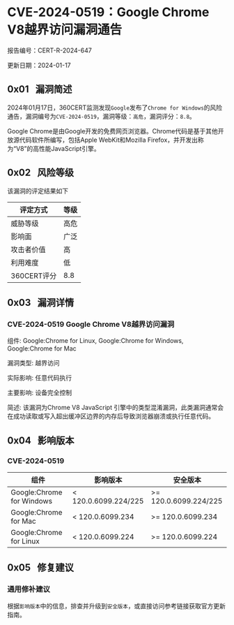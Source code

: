 # CVE-2024-0519：Google Chrome V8越界访问漏洞通告

报告编号：CERT-R-2024-647

更新日期：2024-01-17

## 0x01   漏洞简述

2024年01月17日，360CERT监测发现`Google`发布了`Chrome for Windows`的风险通告，漏洞编号为`CVE-2024-0519`，漏洞等级：`高危`，漏洞评分：`8.8`。

Google Chrome是由Google开发的免费网页浏览器。Chrome代码是基于其他开放源代码软件所编写，包括Apple WebKit和Mozilla Firefox，并开发出称为“V8”的高性能JavaScript引擎。

## 0x02   风险等级

该漏洞的评定结果如下

|评定方式|等级|
|---|---|
|威胁等级|高危|
|影响面|广泛|
|攻击者价值|高|
|利用难度|低|
|360CERT评分|8.8|

## 0x03   漏洞详情

### CVE-2024-0519 Google Chrome V8越界访问漏洞

组件: Google:Chrome for Linux, Google:Chrome for Windows, Google:Chrome for Mac

漏洞类型: 越界访问

实际影响: 任意代码执行

主要影响: 设备完全控制

简述: 该漏洞为Chrome V8 JavaScript 引擎中的类型混淆漏洞，此类漏洞通常会在成功读取或写入超出缓冲区边界的内存后导致浏览器崩溃或执行任意代码。

## 0x04   影响版本

### CVE-2024-0519

|组件|影响版本|安全版本|
|---|---|---|
|Google:Chrome for Windows|< 120.0.6099.224/225|>= 120.0.6099.224/225|
|Google:Chrome for Mac|< 120.0.6099.234|>= 120.0.6099.234|
|Google:Chrome for Linux|< 120.0.6099.224|>= 120.0.6099.224|

## 0x05   修复建议

### 通用修补建议

根据`影响版本`中的信息，排查并升级到`安全版本`，或直接访问参考链接获取官方更新指南。
